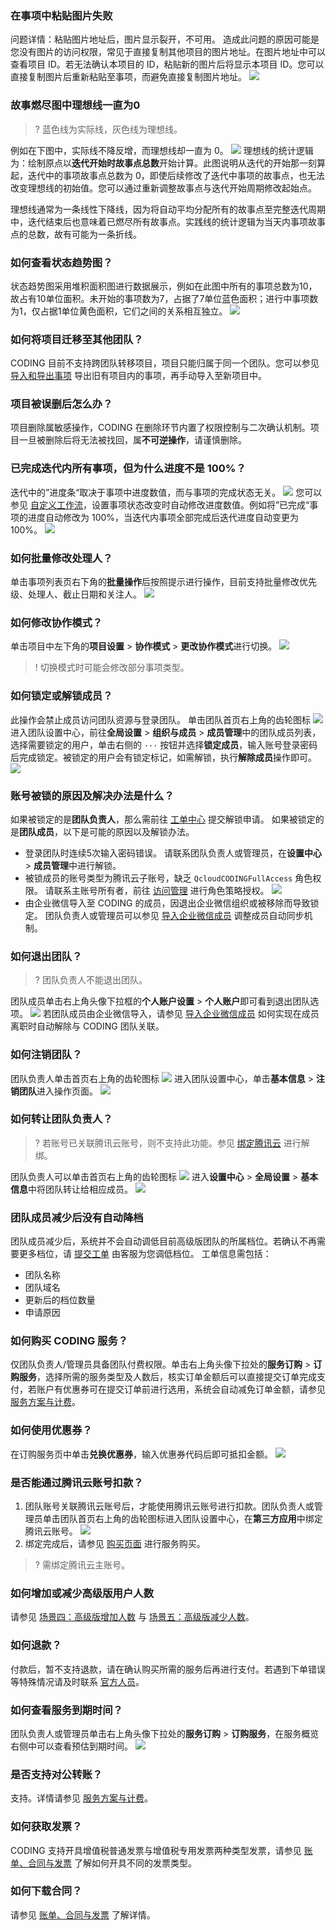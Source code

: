 ### 在事项中粘贴图片失败[](id:paste-photo-failed)
问题详情：粘贴图片地址后，图片显示裂开，不可用。
造成此问题的原因可能是您没有图片的访问权限，常见于直接复制其他项目的图片地址。在图片地址中可以查看项目 ID。若无法确认本项目的 ID，粘贴新的图片后将显示本项目 ID。您可以直接复制图片后重新粘贴至事项，而避免直接复制图片地址。
![](https://qcloudimg.tencent-cloud.cn/raw/5cd2cb163b7bc45303e7a717177afe0a.png)

### 故事燃尽图中理想线一直为0[](id:ideal-line)
>? 蓝色线为实际线，灰色线为理想线。

例如在下图中，实际线不降反增，而理想线却一直为 0。
![](https://qcloudimg.tencent-cloud.cn/raw/785aadedaf3e31759572e749e088867b.png)
理想线的统计逻辑为：绘制原点以**迭代开始时故事点总数**开始计算。此图说明从迭代的开始那一刻算起，迭代中的事项故事点总数为 0，即使后续修改了迭代中事项的故事点，也无法改变理想线的初始值。您可以通过重新调整故事点与迭代开始周期修改起始点。

理想线通常为一条线性下降线，因为将自动平均分配所有的故事点至完整迭代周期中，迭代结束后也意味着已燃尽所有故事点。实践线的统计逻辑为当天内事项故事点的总数，故有可能为一条折线。

### 如何查看状态趋势图？[](id:state-trend-graph)
状态趋势图采用堆积面积图进行数据展示，例如在此图中所有的事项总数为10，故占有10单位面积。未开始的事项数为7，占据了7单位蓝色面积；进行中事项数为1，仅占据1单位黄色面积，它们之间的关系相互独立。
![](https://qcloudimg.tencent-cloud.cn/raw/8da71637e84f8a621fb8397be431ee7e.png)

### 如何将项目迁移至其他团队？[](id:migrate)
CODING 目前不支持跨团队转移项目，项目只能归属于同一个团队。您可以参见 [导入和导出事项](https://cloud.tencent.com/document/product/1113/58819) 导出旧有项目内的事项，再手动导入至新项目中。

### 项目被误删后怎么办？[](id:delete-project)
项目删除属敏感操作，CODING 在删除环节内置了权限控制与二次确认机制。项目一旦被删除后将无法被找回，属**不可逆操作**，请谨慎删除。

### 已完成迭代内所有事项，但为什么进度不是 100%？[](id:iteration)
迭代中的”进度条“取决于事项中进度数值，而与事项的完成状态无关。
![](https://qcloudimg.tencent-cloud.cn/raw/d70c357d7960de9617468437bce97c95.png)
您可以参见 [自定义工作流](https://cloud.tencent.com/document/product/1113/58822)，设置事项状态改变时自动修改进度数值。例如将”已完成“事项的进度自动修改为 100%，当迭代内事项全部完成后迭代进度自动变更为 100%。
![](https://qcloudimg.tencent-cloud.cn/raw/b39ac549426cf0bf753ba7615ba0652d.png)

### 如何批量修改处理人？[](id:batch-processing)
单击事项列表页右下角的**批量操作**后按照提示进行操作，目前支持批量修改优先级、处理人、截止日期和关注人。
![](https://qcloudimg.tencent-cloud.cn/raw/0d261e5383240586f42e98c1d4a1c382.png)

### 如何修改协作模式？[](id:modify-mode)
单击项目中左下角的**项目设置** > **协作模式** > **更改协作模式**进行切换。
![](https://qcloudimg.tencent-cloud.cn/raw/270319c7de8b0839d6690a2f1ccc7cc0.png)
>! 切换模式时可能会修改部分事项类型。

### 如何锁定或解锁成员？[](id:how-to-lock)
此操作会禁止成员访问团队资源与登录团队。
单击团队首页右上角的齿轮图标 <img src ="https://qcloudimg.tencent-cloud.cn/raw/ad0ef809798bc54049658535b89dfd0b.png" style ="margin:0"> 进入团队设置中心，前往**全局设置** > **组织与成员** > **成员管理**中的团队成员列表，选择需要锁定的用户，单击右侧的 `···` 按钮并选择**锁定成员**，输入账号登录密码后完成锁定。被锁定的用户会有锁定标记，如需解锁，执行**解除成员**操作即可。
![](https://qcloudimg.tencent-cloud.cn/raw/0f197aba23049c36ccd916c25b95ed93.png)

### 账号被锁的原因及解决办法是什么？[](id:why-blocked)
如果被锁定的是**团队负责人**，那么需前往 [工单中心](https://e.coding.net/signin?redirect=/workorder) 提交解锁申请。
如果被锁定的是**团队成员**，以下是可能的原因以及解锁办法。
- 登录团队时连续5次输入密码错误。
请联系团队负责人或管理员，在**设置中心** > **成员管理**中进行解锁。
- 被锁成员的账号类型为腾讯云子账号，缺乏 `QcloudCODINGFullAccess` 角色权限。
请联系主账号所有者，前往 [访问管理](https://console.cloud.tencent.com/cam) 进行角色策略授权。
![](https://qcloudimg.tencent-cloud.cn/raw/b44c50a6e3e44af0f2cea176d2bf6b94.png)
- 由企业微信导入至 CODING 的成员，因退出企业微信组织或被移除而导致锁定。
团队负责人或管理员可以参见 [导入企业微信成员](https://cloud.tencent.com/document/product/1113/73989#sync) 调整成员自动同步机制。

### 如何退出团队？[](id:exit-team)
>? 团队负责人不能退出团队。

团队成员单击右上角头像下拉框的**个人账户设置** > **个人账户**即可看到退出团队选项。
![](https://qcloudimg.tencent-cloud.cn/raw/a96a049f5284fd75cb904425db0dd81b.png)
若团队成员由企业微信导入，请参见 [导入企业微信成员](https://cloud.tencent.com/document/product/1113/73989#sync) 如何实现在成员离职时自动解除与 CODING 团队关联。

### 如何注销团队？[](id:logout)
团队负责人单击首页右上角的齿轮图标 <img src ="https://qcloudimg.tencent-cloud.cn/raw/680e0ebc956dd8a939eedbc5ae7a4bd7.png" style ="margin:0"> 进入团队设置中心，单击**基本信息** > **注销团队**进入操作页面。
![](https://qcloudimg.tencent-cloud.cn/raw/3fd180eff9b158a05247538d1c47dbeb.png)

### 如何转让团队负责人？[](id:transfer-team-owner)
>? 若账号已关联腾讯云账号，则不支持此功能。参见 [绑定腾讯云](https://cloud.tencent.com/document/product/1113/73995#unbind) 进行解绑。

团队负责人可以单击首页右上角的齿轮图标 <img src ="https://qcloudimg.tencent-cloud.cn/raw/680e0ebc956dd8a939eedbc5ae7a4bd7.png" style ="margin:0"> 进入**设置中心** > **全局设置** > **基本信息**中将团队转让给相应成员。
![](https://qcloudimg.tencent-cloud.cn/raw/8e27b1db06ab565cc13b9aa3f6153a8a.png)

### 团队成员减少后没有自动降档[](id:auto-downshift)
团队成员减少后，系统并不会自动调低目前高级版团队的所属档位。若确认不再需要更多档位，请 [提交工单](https://e.coding.net/signin?redirect=/workorder) 由客服为您调低档位。
工单信息需包括：
- 团队名称
- 团队域名
- 更新后的档位数量
- 申请原因

### 如何购买 CODING 服务？[](id:q1)
仅团队负责人/管理员具备团队付费权限。单击右上角头像下拉处的**服务订购** > **订购服务**，选择所需的服务类型及人数后，核实订单金额后可以直接提交订单完成支付，若账户有优惠券可在提交订单前进行选用，系统会自动减免订单金额，请参见 [服务方案与计费](https://help.coding.net/docs/admin/pay/price.html#scenes-1)。

### 如何使用优惠券？[](id:q2)
在订购服务页中单击**兑换优惠券**，输入优惠券代码后即可抵扣金额。
![](https://qcloudimg.tencent-cloud.cn/raw/3d327aa7ed56dd8635dcc6d5801efda3.png)

### 是否能通过腾讯云账号扣款？[](id:q3)
1. 团队账号关联腾讯云账号后，才能使用腾讯云账号进行扣款。团队负责人或管理员单击团队首页右上角的齿轮图标进入团队设置中心，在**第三方应用**中绑定腾讯云账号。
![](https://qcloudimg.tencent-cloud.cn/raw/3c09eb08a50bab8ccf68d4f3c0aa80ff.png)
2. 绑定完成后，请参见 [购买页面](https://buy.cloud.tencent.com/coding) 进行服务购买。
>? 需绑定腾讯云主账号。

### 如何增加或减少高级版用户人数[](id:q4)
请参见 [场景四：高级版增加人数](https://help.coding.net/docs/admin/pay/price.html#scenes-4) 与 [场景五：高级版减少人数](https://help.coding.net/docs/admin/pay/price.html#scenes-5)。

### 如何退款？[](id:q5)
付款后，暂不支持退款，请在确认购买所需的服务后再进行支付。若遇到下单错误等特殊情况请及时联系 [官方人员](https://e.coding.net/signin?redirect=/workorder)。

### 如何查看服务到期时间？[](id:q6)
团队负责人或管理员单击右上角头像下拉处的**服务订购** > **订购服务**，在服务概览右侧中可以查看预估到期时间。
![](https://qcloudimg.tencent-cloud.cn/raw/b77f7c79c86721f910d6117256fe100a.png)

### 是否支持对公转账？[](id:q7)
支持。详情请参见 [服务方案与计费](https://help.coding.net/docs/admin/pay/price.html#pay)。

### 如何获取发票？[](id:q8)
CODING 支持开具增值税普通发票与增值税专用发票两种类型发票，请参见 [账单、合同与发票](https://help.coding.net/docs/admin/pay/invoice.html#manage) 了解如何开具不同的发票类型。

### 如何下载合同？[](id:q9)
请参见 [账单、合同与发票](https://help.coding.net/docs/admin/pay/invoice.html) 了解详情。


